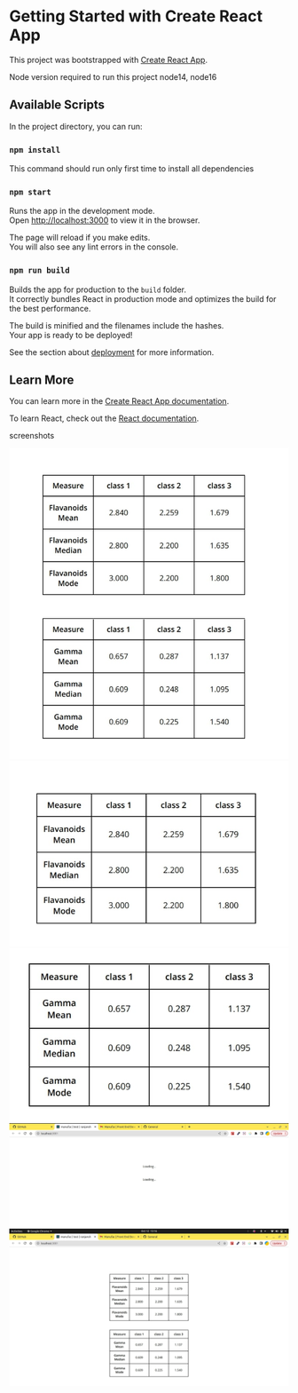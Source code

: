 # Getting Started with Create React App

This project was bootstrapped with [Create React App](https://github.com/facebook/create-react-app).

Node version required to run this project node14, node16

## Available Scripts

In the project directory, you can run:

### `npm install`
This command should run only first time to install all dependencies 

### `npm start`

Runs the app in the development mode.\
Open [http://localhost:3000](http://localhost:3000) to view it in the browser.

The page will reload if you make edits.\
You will also see any lint errors in the console.

### `npm run build`

Builds the app for production to the `build` folder.\
It correctly bundles React in production mode and optimizes the build for the best performance.

The build is minified and the filenames include the hashes.\
Your app is ready to be deployed!

See the section about [deployment](https://facebook.github.io/create-react-app/docs/deployment) for more information.


## Learn More

You can learn more in the [Create React App documentation](https://facebook.github.io/create-react-app/docs/getting-started).

To learn React, check out the [React documentation](https://reactjs.org/).

screenshots


![Screenshot 1](image-a.jpg)
![Screenshot 2](image-b.jpg)
![Screenshot 3](image-c.jpg)
![Screenshot 4](image-d.jpg)
![Screenshot 5](image-e.jpg)

